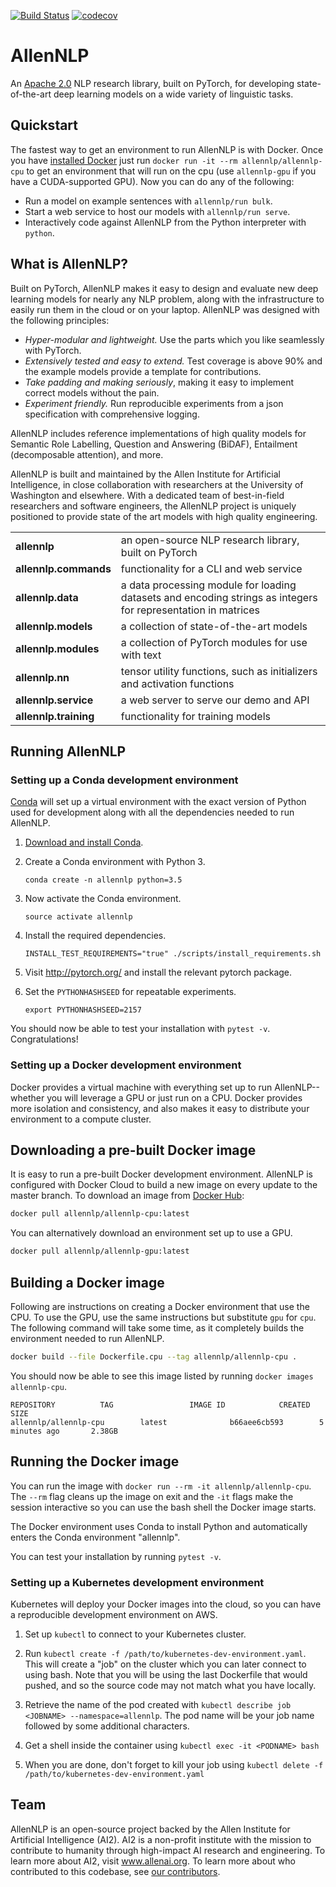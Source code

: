 [![Build Status](https://travis-ci.org/allenai/allennlp.svg?branch=master)](https://travis-ci.org/allenai/allennlp)
[![codecov](https://codecov.io/gh/allenai/allennlp/branch/master/graph/badge.svg)](https://codecov.io/gh/allenai/allennlp)
# AllenNLP

An [Apache 2.0](https://github.com/allenai/allennlp/blob/master/LICENSE) NLP research library, built on PyTorch,
for developing state-of-the-art deep learning models on a wide variety of linguistic tasks.

## Quickstart

The fastest way to get an environment to run AllenNLP is with Docker.  Once you have [installed Docker](https://docs.docker.com/engine/installation/)
just run `docker run -it --rm allennlp/allennlp-cpu` to get an environment that will run on the cpu (use `allennlp-gpu` if you have a CUDA-supported GPU).
Now you can do any of the following:

* Run a model on example sentences with `allennlp/run bulk`.
* Start a web service to host our models with `allennlp/run serve`.
* Interactively code against AllenNLP from the Python interpreter with `python`.

## What is AllenNLP?

Built on PyTorch, AllenNLP makes it easy to design and evaluate new deep
learning models for nearly any NLP problem, along with the infrastructure to
easily run them in the cloud or on your laptop.  AllenNLP was designed with the
following principles:

* *Hyper-modular and lightweight.* Use the parts which you like seamlessly with PyTorch.
* *Extensively tested and easy to extend.* Test coverage is above 90% and the example
  models provide a template for contributions.
* *Take padding and making seriously*, making it easy to implement correct
  models without the pain.
* *Experiment friendly.*  Run reproducible experiments from a json
  specification with comprehensive logging.

AllenNLP includes reference implementations of high quality models for Semantic
Role Labelling, Question and Answering (BiDAF), Entailment (decomposable
attention), and more.

AllenNLP is built and maintained by the Allen Institute for Artificial
Intelligence, in close collaboration with researchers at the University of
Washington and elsewhere. With a dedicated team of best-in-field researchers
and software engineers, the AllenNLP project is uniquely positioned to provide
state of the art models with high quality engineering.

<table>
<tr>
    <td><b> allennlp </b></td>
    <td> an open-source NLP research library, built on PyTorch </td>
</tr>
<tr>
    <td><b> allennlp.commands </b></td>
    <td> functionality for a CLI and web service </td>
</tr>
<tr>
    <td><b> allennlp.data </b></td>
    <td> a data processing module for loading datasets and encoding strings as integers for representation in matrices </td>
</tr>
<tr>
    <td><b> allennlp.models </b></td>
    <td> a collection of state-of-the-art models </td>
</tr>
<tr>
    <td><b> allennlp.modules </b></td>
    <td> a collection of PyTorch modules for use with text </td>
</tr>
<tr>
    <td><b> allennlp.nn </b></td>
    <td> tensor utility functions, such as initializers and activation functions </td>
</tr>
<tr>
    <td><b> allennlp.service </b></td>
    <td> a web server to serve our demo and API </td>
</tr>
<tr>
    <td><b> allennlp.training </b></td>
    <td> functionality for training models </td>
</tr>
</table>

## Running AllenNLP

### Setting up a Conda development environment

[Conda](https://conda.io/) will set up a virtual environment with the exact version of Python
used for development along with all the dependencies needed to run AllenNLP.

1.  [Download and install Conda](https://conda.io/docs/download.html).

2.  Create a Conda environment with Python 3.

    ```
    conda create -n allennlp python=3.5
    ```

3.  Now activate the Conda environment.

    ```
    source activate allennlp
    ```

4.  Install the required dependencies.

    ```
    INSTALL_TEST_REQUIREMENTS="true" ./scripts/install_requirements.sh
    ```

5. Visit http://pytorch.org/ and install the relevant pytorch package.

6.  Set the `PYTHONHASHSEED` for repeatable experiments.

    ```
    export PYTHONHASHSEED=2157
    ```

You should now be able to test your installation with `pytest -v`.  Congratulations!

### Setting up a Docker development environment

Docker provides a virtual machine with everything set up to run AllenNLP--whether you will leverage a GPU or just
run on a CPU.  Docker provides more isolation and consistency, and also makes it easy to distribute your environment
to a compute cluster.

## Downloading a pre-built Docker image

It is easy to run a pre-built Docker development environment.  AllenNLP is configured with Docker Cloud to build a
new image on every update to the master branch.  To download an image from [Docker Hub](https://hub.docker.com/r/allennlp/):

```bash
docker pull allennlp/allennlp-cpu:latest
```

You can alternatively download an environment set up to use a GPU.

```bash
docker pull allennlp/allennlp-gpu:latest
```

## Building a Docker image

Following are instructions on creating a Docker environment that use the CPU.  To use the GPU, use the same instructions
but substitute `gpu` for `cpu`.  The following command will take some time, as it completely builds the environment
needed to run AllenNLP.

```bash
docker build --file Dockerfile.cpu --tag allennlp/allennlp-cpu .
```

You should now be able to see this image listed by running `docker images allennlp-cpu`.

```
REPOSITORY          TAG                 IMAGE ID            CREATED             SIZE
allennlp/allennlp-cpu        latest              b66aee6cb593        5 minutes ago       2.38GB
```

## Running the Docker image

You can run the image with `docker run --rm -it allennlp/allennlp-cpu`.  The `--rm` flag cleans up the image on exit and the
`-it` flags make the session interactive so you can use the bash shell the Docker image starts.

The Docker environment uses Conda to install Python and automatically enters the Conda environment "allennlp".

You can test your installation by running  `pytest -v`.


### Setting up a Kubernetes development environment

Kubernetes will deploy your Docker images into the cloud, so you can have a reproducible development environment on AWS.

1. Set up `kubectl` to connect to your Kubernetes cluster.

2. Run `kubectl create -f /path/to/kubernetes-dev-environment.yaml`.  This will create a "job" on the cluster which you
can later connect to using bash.  Note that you will be using the last Dockerfile that would pushed, and so the source
code may not match what you have locally.

4. Retrieve the name of the pod created with `kubectl describe job <JOBNAME> --namespace=allennlp`.
The pod name will be your job name followed by some additional characters.

5. Get a shell inside the container using `kubectl exec -it <PODNAME> bash`

6. When you are done, don't forget to kill your job using `kubectl delete -f /path/to/kubernetes-dev-environment.yaml`

## Team

AllenNLP is an open-source project backed by the Allen Institute for Artificial Intelligence (AI2).  AI2 is a non-profit
institute with the mission to contribute to humanity through high-impact AI research and engineering.  To learn more about
AI2, visit www.allenai.org.  To learn more about who contributed to this codebase,
see [our contributors](https://github.com/allenai/allennlp/graphs/contributors).
